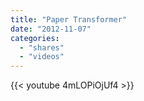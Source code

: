 ```yaml
---
title: "Paper Transformer"
date: "2012-11-07"
categories:
  - "shares"
  - "videos"
---
```


{{< youtube 4mLOPiOjUf4 >}}
